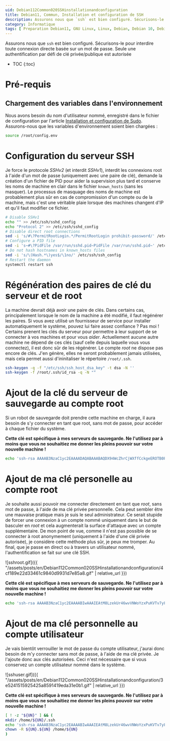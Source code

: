 ```yaml
---
uid: Debian112Common020SSHinstallationandconfiguration
title: Debian11, Commun, Installation et configuration de SSH
description: Assurons nous que `ssh` est bien configuré. Sécurisons-le pour interdire toute connexion directe basée sur un mot de passe. Seule une authentification par défi de clé privée/publique est autorisée
category: Informatique
tags: [ Preparation Debian11, GNU Linux, Linux, Debian, Debian 10, Debian 11, Buster, Bullseye, Serveur, Installation, SSH, Mot de passe, Clé, Authentification, Prohibit-password ]
---
```


Assurons nous que `ssh` est bien configuré. Sécurisons-le pour interdire toute connexion directe basée sur un mot de passe. Seule une authentification par défi de clé privée/publique est autorisée

* TOC
{:toc}

# Pré-requis

## Chargement des variables dans l'environnement

Nous avons besoin du nom d'utilisateur nommé, enregistré dans le fichier de configuration par l'article [Installation et
configuration de Sudo](/Debian112Common010Sudoinstallationandconfiguration-fr/). Assurons-nous que les variables d'environnement
soient bien chargées :
```bash
source /root/config.env
```

# Configuration du serveur SSH

Je force le protocole *SSHv2* (et interdit *SSHv1*), interdit les connexions root à l'aide d'un mot de passe (uniquement avec une
paire de clé), demande la création d'un fichier de PID pour aider la supervision plus tard et conserve les noms de machine en
clair dans le fichier `known_hosts` (sans les masquer). Le processus de masquage des noms de machine est probablement plus sûr en
cas de compromission d'un compte ou de la machine, mais c'est une véritable plaie lorsque des machines changent d'IP et qu'il faut
modifier ce fichier.
```bash
# Disable SSHv1
echo "" >> /etc/ssh/sshd_config
echo "Protocol 2" >> /etc/ssh/sshd_config
# Disable direct root connections
sed -i 's/#\?PermitRootLogin.*/PermitRootLogin prohibit-password/' /etc/ssh/sshd_config
# Configure a PID file
sed -i 's~#\?PidFile /var/run/sshd.pid~PidFile /var/run/sshd.pid~' /etc/ssh/sshd_config
# Do not hash hostnames in known_hosts files
sed -i 's/\(Hash.*\)yes$/\1no/' /etc/ssh/ssh_config
# Restart the daemon
systemctl restart ssh
```

# Régénération des paires de clé du serveur et de root

La machine devrait déjà avoir une paire de clés. Dans certains cas, principalement lorsque le nom de la machine a été modifié, il
faut régénérer les paires. Si vous avez utilisé un fournisseur de service pour installer automatiquement le système, pouvez lui
faire assez confiance ? Pas moi ! Certains prenent les clés du serveur pour permettre à leur support de se connecter à vos
machines et pour vous *aider*. Actuellement aucune autre machine ne dépend de ces clés (sauf celle depuis laquelle vous vous
connectez), il est donc sûr de les régénérer.
Le compte *root* ne dispose pas encore de clés. J'en génère, elles ne seront probablement jamais utilisées, mais cela permet aussi
d'ininitaliser le répertoire `/root/.ssh`.
```bash
ssh-keygen -q -f "/etc/ssh/ssh_host_dsa_key" -t dsa -N ''
ssh-keygen -f /root/.ssh/id_rsa -q -N ""
```

# Ajout de la clé du serveur de sauvegarde au compte root

Si un robot de sauvegarde doit prendre cette machine en charge, il aura besoin de s'y connecter en tant que root, sans mot de
passe, pour accéder à chaque fichier du système.

**Cette clé est spécifique à mes serveurs de sauvegarde. Ne l'utilisez par à moins que vous ne souhaitiez me donner les pleins
pouvoir sur votre nouvelle machine !**

```bash
echo 'ssh-rsa AAAAB3NzaC1yc2EAAAADAQABAAABAQDX94WcZhrCjWXffCckgeEROTB0PnvpOxlFm/scvxTfTlh0sNV4KTrfHWrClDdBus6e7JL2VIltJBDdDHgetTaOK6HnHkmwoHFq+xm8TYqHQc3dzD8YMhjmFLRwHNDMadvy/oLrcae+e/moGUVdfsnjNbX2tjGMlld8ZwGUXPysvB70S+VpKgZ2e24xTvFNdPaTIDGky3EOeCI54iRXyAsHvKV0xFQJQf+FiiUQYoo2wCNsCgIqXD1ue0mpId8vjD7OCBBQE/T5sl+PWOUYxMEjVt9QmtLxunjC948c5RJLo96Gjg5bhwRJD7bHAKvgH984AeNnKuHMhN9P8f8bantP OMV' >> /root/.ssh/authorized_keys
```

# Ajout de ma clé personelle au compte root

Je souhaite aussi pouvoir me connecter directement en tant que *root*, sans mot de passe, à l'aide de ma clé privée personnelle.
Cela peut sembler être une mauvaise pratique mais je suis le seul administrateur. Ce serait stupide de forcer une connexion à un
compte nommé uniquement dans le but de basculer en *root* et cela augmenterait la surface d'attaque avec un compte supplémentaire.
De mon point de vue, comme il n'est pas possible de se connecter à root anonymement (uniquement à l'aide d'une clé privée
autorisée), je considère cette méthode plus sûr, je peux me tromper. Au final, que je passe en direct ou à travers un utilisateur
nommé, l'authentification se fait sur une clé SSH.

![sshroot.gif]({{ "/assets/posts/en/Debian112Common020SSHinstallationandconfiguration/4cf189e22d33461c9840d9931d7e85a8.gif" | relative_url }})

**Cette clé est spécifique à mes serveurs de sauvegarde. Ne l'utilisez par à moins que vous ne souhaitiez me donner les pleins
pouvoir sur votre nouvelle machine !**

```bash
echo 'ssh-rsa AAAAB3NzaC1yc2EAAAABIwAAAIEAtM8LzekUr46wvVNWoYzxPuKVTv7yFp+Aa/a1vKAendFa3xsMZz6Pp0Xn8U5ZYbTpqqVeM8O+ETqjtpBVk+7+C516DwB+R/cKulTjy061fBPZvTp5pIKm4+NQXNBhwjmQs//nWJ54PlDS5mHuj9NalX07b2OBztrvLjPzf/m4sB0= Francois Cerbelle' >> /root/.ssh/authorized_keys
```

# Ajout de ma clé personnelle au compte utilisateur

Je vais bientôt verrouiller le mot de passe du compte utilisateur, j'aurai donc besoin de m'y connecter sans mot de passe, à
l'aide de ma clé privée. Je l'ajoute donc aux clés autorisées.
Ceci n'est nécessaire que si vous conservez un compte utilisateur nommé dans le système.

![sshuser.gif]({{ "/assets/posts/en/Debian112Common020SSHinstallationandconfiguration/3e5241515925425a8591419eda31e0b1.gif" | relative_url }})

**Cette clé est spécifique à mes serveurs de sauvegarde. Ne l'utilisez par à moins que vous ne souhaitiez me donner les pleins
pouvoir sur votre nouvelle machine !**

```bash
[ ! -z "${UN}" ] && (
mkdir /home/${UN}/.ssh
echo 'ssh-rsa AAAAB3NzaC1yc2EAAAABIwAAAIEAtM8LzekUr46wvVNWoYzxPuKVTv7yFp+Aa/a1vKAendFa3xsMZz6Pp0Xn8U5ZYbTpqqVeM8O+ETqjtpBVk+7+C516DwB+R/cKulTjy061fBPZvTp5pIKm4+NQXNBhwjmQs//nWJ54PlDS5mHuj9NalX07b2OBztrvLjPzf/m4sB0= Francois Cerbelle' >> /home/${UN}/.ssh/authorized_keys
chown -R ${UN}.${UN} /home/${UN}
)
```


